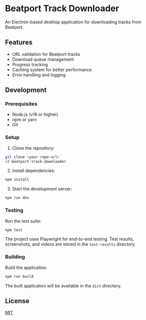 # Beatport Track Downloader

An Electron-based desktop application for downloading tracks from Beatport.

## Features

- URL validation for Beatport tracks
- Download queue management
- Progress tracking
- Caching system for better performance
- Error handling and logging

## Development

### Prerequisites

- Node.js (v16 or higher)
- npm or yarn
- Git

### Setup

1. Clone the repository:

```bash
git clone <your-repo-url>
cd beatport-track-downloader
```

2. Install dependencies:

```bash
npm install
```

3. Start the development server:

```bash
npm run dev
```

### Testing

Run the test suite:

```bash
npm test
```

The project uses Playwright for end-to-end testing. Test results, screenshots, and videos are stored in the `test-results` directory.

### Building

Build the application:

```bash
npm run build
```

The built application will be available in the `dist` directory.

## License

[MIT](LICENSE)
